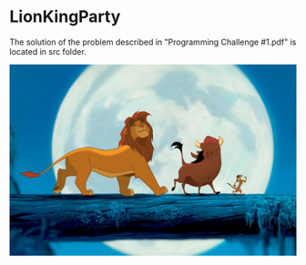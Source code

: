 # LionKingParty

The solution of the problem described in "Programming Challenge #1.pdf" is located in src folder.

![image info](./images/lionking.webp)
